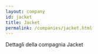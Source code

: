 ```yaml
---
layout: company
id: jacket
title: Jacket
permalink: /companies/jacket.html
---
```


Dettagli della compagnia Jacket